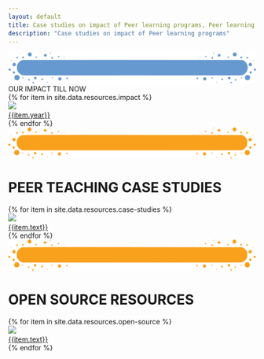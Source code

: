 ```yaml
---
layout: default
title: Case studies on impact of Peer learning programs, Peer learning Case Studies and impact report of involve's peer learning and teaching program in India.
description: "Case studies on impact of Peer learning programs"
---
```


<div class="container-fluid pb-4 stats">
    <div class="container">
        <div class="section-title">
            <img class="img-fluid" src='assets/img/Title-BG3.png' />
            <div class="section-title-text">OUR IMPACT TILL NOW</div>
        </div>
        <div class="row">
            {% for item in site.data.resources.impact %}
            <div class="col-lg-4 col-md-6 impact-section text-center">
                <img class="img-fluid" src="{{item.img}}">
                <div class='skill-section-title'>
                    <a href="{{item.link}}" target="_blank">{{item.year}}</a>
                </div>
            </div>
            {% endfor %}
        </div>
    </div>
</div>

<div class="container-fluid pb-4 statsOne">
    <div class="container">
        <div class="section-title">
            <img class="img-fluid" src='assets/img/Title-BG.png'/>
            <H1 class="section-title-text">PEER TEACHING CASE STUDIES</H1>
        </div>
        <div class="row">
            {% for item in site.data.resources.case-studies %}
            <div class="col-lg-4 col-md-6 case-studies text-center">
                <img class="img-fluid" src="{{item.img}}">
                <div class='skill-section-title'>
                    <a href="{{item.link}}" target="blank">{{item.text}}</a>
                </div>
            </div>
            {% endfor %}
        </div>
    </div>
</div>

<div class="container-fluid pb-4 statsOne">
    <div class="container">
        <div class="section-title">
            <img class="img-fluid" src='assets/img/Title-BG.png'/>
            <H1 class="section-title-text">OPEN SOURCE RESOURCES</H1>
        </div>
        <div class="row">
            {% for item in site.data.resources.open-source %}
            <div class="col-lg-4 col-md-6 case-studies text-center">
                <img class="img-fluid" src="{{item.img}}">
                <div class='skill-section-title'>
                    <a href="{{item.link}}" target="blank">{{item.text}}</a>
                </div>
            </div>
            {% endfor %}
        </div>
    </div>
</div>